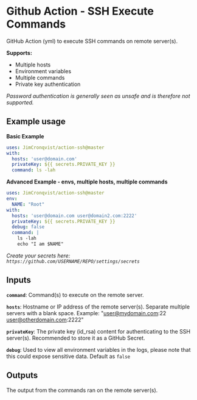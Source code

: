 # Github Action - SSH Execute Commands

GitHub Action (yml) to execute SSH commands on remote server(s).

**Supports:** 
- Multiple hosts
- Environment variables
- Multiple commands
- Private key authentication

*Password authentication is generally seen as unsafe and is therefore not supported.*

## Example usage

**Basic Example** 
```yml
uses: JimCronqvist/action-ssh@master
with:
  hosts: 'user@domain.com'
  privateKey: ${{ secrets.PRIVATE_KEY }}
  command: ls -lah
```

**Advanced Example - envs, multiple hosts, multiple commands**
```yml
uses: JimCronqvist/action-ssh@master
env:
  NAME: "Root"
with:
  hosts: 'user@domain.com user@domain2.com:2222'
  privateKey: ${{ secrets.PRIVATE_KEY }}
  debug: false
  command: |
    ls -lah
    echo "I am $NAME"
```

*Create your secrets here: `https://github.com/USERNAME/REPO/settings/secrets`*

## Inputs

**`command`**:
Command(s) to execute on the remote server.

**`hosts`**: 
Hostname or IP address of the remote server(s). Separate multiple servers with a blank space.
Example: "user@mydomain.com:22 user@otherdomain.com:2222"

**`privateKey`**: The private key (id_rsa) content for authenticating to the SSH server(s). 
Recommended to store it as a GitHub Secret.

**`debug`**: Used to view all environment variables in the logs, please note that this could expose sensitive data. Default as `false`

## Outputs

The output from the commands ran on the remote server(s).